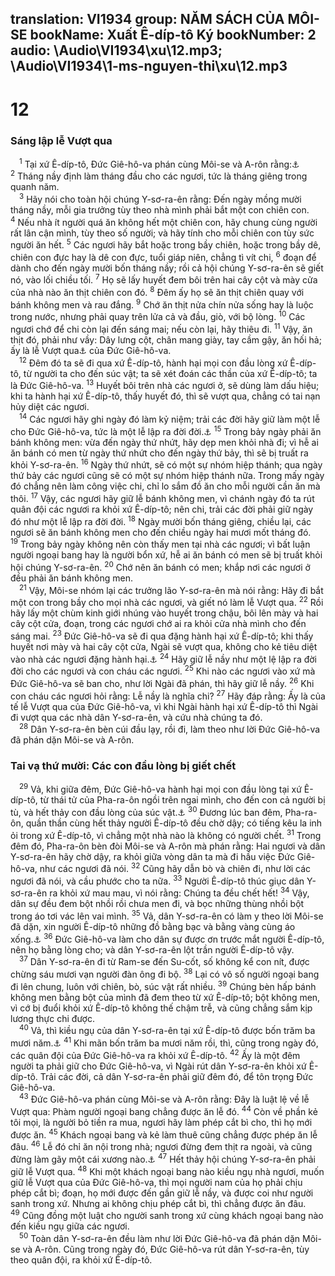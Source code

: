 translation: VI1934
group: NĂM SÁCH CỦA MÔI-SE
bookName: Xuất Ê-díp-tô Ký 
bookNumber: 2
audio: \Audio\VI1934\xu\12.mp3; \Audio\VI1934\1-ms-nguyen-thi\xu\12.mp3
-------

<div class="title"><h1>12</h1><h3>Sáng lập lễ Vượt qua</h3></div>
<span class="verse xu_12_1"> <sup>1</sup> Tại xứ Ê-díp-tô, Đức Giê-hô-va phán cùng Môi-se và A-rôn rằng:<a data-toggle="tooltip" data-placement="bottom" title="Le 23:5; Dan 9:1-5; 28:16; Phu 16:1-2">⚓</a></span>
<span class="verse xu_12_2"><sup>2</sup> Tháng nầy định làm tháng đầu cho các ngươi, tức là tháng giêng trong quanh năm. <br/></span>
<span class="verse xu_12_3"> <sup>3</sup> Hãy nói cho toàn hội chúng Y-sơ-ra-ên rằng: Đến ngày mồng mười tháng nầy, mỗi gia trưởng tùy theo nhà mình phải bắt một con chiên con. </span>
<span class="verse xu_12_4"><sup>4</sup> Nếu nhà ít người quá ăn không hết một chiên con, hãy chung cùng người rất lân cận mình, tùy theo số người; và hãy tính cho mỗi chiên con tùy sức người ăn hết. </span>
<span class="verse xu_12_5"><sup>5</sup> Các ngươi hãy bắt hoặc trong bầy chiên, hoặc trong bầy dê, chiên con đực hay là dê con đực, tuổi giáp niên, chẳng tì vít chi, </span>
<span class="verse xu_12_6"><sup>6</sup> đoạn để dành cho đến ngày mười bốn tháng nầy; rồi cả hội chúng Y-sơ-ra-ên sẽ giết nó, vào lối chiều tối. </span>
<span class="verse xu_12_7"><sup>7</sup> Họ sẽ lấy huyết đem bôi trên hai cây cột và mày cửa của nhà nào ăn thịt chiên con đó. </span>
<span class="verse xu_12_8"><sup>8</sup> Đêm ấy họ sẽ ăn thịt chiên quay với bánh không men và rau đắng. </span>
<span class="verse xu_12_9"><sup>9</sup> Chớ ăn thịt nửa chín nửa sống hay là luộc trong nước, nhưng phải quay trên lửa cả và đầu, giò, với bộ lòng. </span>
<span class="verse xu_12_10"><sup>10</sup> Các ngươi chớ để chi còn lại đến sáng mai; nếu còn lại, hãy thiêu đi. </span>
<span class="verse xu_12_11"><sup>11</sup> Vậy, ăn thịt đó, phải như vầy: Dây lưng cột, chân mang giày, tay cầm gậy, ăn hối hả; ấy là lễ Vượt qua<a data-toggle="tooltip" data-placement="bottom" title="Lễ Vượt Qua, tức là lễ Pâque">⚓</a> của Đức Giê-hô-va. <br/></span>
<span class="verse xu_12_12"> <sup>12</sup> Đêm đó ta sẽ đi qua xứ Ê-díp-tô, hành hại mọi con đầu lòng xứ Ê-díp-tô, từ người ta cho đến súc vật; ta sẽ xét đoán các thần của xứ Ê-díp-tô; ta là Đức Giê-hô-va. </span>
<span class="verse xu_12_13"><sup>13</sup> Huyết bôi trên nhà các ngươi ở, sẽ dùng làm dấu hiệu; khi ta hành hại xứ Ê-díp-tô, thấy huyết đó, thì sẽ vượt qua, chẳng có tai nạn hủy diệt các ngươi. <br/></span>
<span class="verse xu_12_14"> <sup>14</sup> Các ngươi hãy ghi ngày đó làm kỷ niệm; trải các đời hãy giữ làm một lễ cho Đức Giê-hô-va, tức là một lễ lập ra đời đời.<a data-toggle="tooltip" data-placement="bottom" title="Xu 23:15; 34:18; Le 23:6-8; Dan 28:17-25; Phu 16:3-8">⚓</a></span>
<span class="verse xu_12_15"><sup>15</sup> Trong bảy ngày phải ăn bánh không men: vừa đến ngày thứ nhứt, hãy dẹp men khỏi nhà đi; vì hễ ai ăn bánh có men từ ngày thứ nhứt cho đến ngày thứ bảy, thì sẽ bị truất ra khỏi Y-sơ-ra-ên. </span>
<span class="verse xu_12_16"><sup>16</sup> Ngày thứ nhứt, sẽ có một sự nhóm hiệp thánh; qua ngày thứ bảy các ngươi cũng sẽ có một sự nhóm hiệp thánh nữa. Trong mấy ngày đó chẳng nên làm công việc chi, chỉ lo sắm đồ ăn cho mỗi người cần ăn mà thôi. </span>
<span class="verse xu_12_17"><sup>17</sup> Vậy, các ngươi hãy giữ lễ bánh không men, vì chánh ngày đó ta rút quân đội các ngươi ra khỏi xứ Ê-díp-tô; nên chi, trải các đời phải giữ ngày đó như một lễ lập ra đời đời. </span>
<span class="verse xu_12_18"><sup>18</sup> Ngày mười bốn tháng giêng, chiều lại, các ngươi sẽ ăn bánh không men cho đến chiều ngày hai mươi mốt tháng đó. </span>
<span class="verse xu_12_19"><sup>19</sup> Trong bảy ngày không nên còn thấy men tại nhà các ngươi; vì bất luận người ngoại bang hay là người bổn xứ, hễ ai ăn bánh có men sẽ bị truất khỏi hội chúng Y-sơ-ra-ên. </span>
<span class="verse xu_12_20"><sup>20</sup> Chớ nên ăn bánh có men; khắp nơi các ngươi ở đều phải ăn bánh không men. <br/></span>
<span class="verse xu_12_21"> <sup>21</sup> Vậy, Môi-se nhóm lại các trưởng lão Y-sơ-ra-ên mà nói rằng: Hãy đi bắt một con trong bầy cho mọi nhà các ngươi, và giết nó làm lễ Vượt qua. </span>
<span class="verse xu_12_22"><sup>22</sup> Rồi hãy lấy một chùm kinh giới nhúng vào huyết trong chậu, bôi lên mày và hai cây cột cửa, đoạn, trong các ngươi chớ ai ra khỏi cửa nhà mình cho đến sáng mai. </span>
<span class="verse xu_12_23"><sup>23</sup> Đức Giê-hô-va sẽ đi qua đặng hành hại xứ Ê-díp-tô; khi thấy huyết nơi mày và hai cây cột cửa, Ngài sẽ vượt qua, không cho kẻ tiêu diệt vào nhà các ngươi đặng hành hại.<a data-toggle="tooltip" data-placement="bottom" title="He 11:28">⚓</a></span>
<span class="verse xu_12_24"><sup>24</sup> Hãy giữ lễ nầy như một lệ lập ra đời đời cho các ngươi và con cháu các ngươi. </span>
<span class="verse xu_12_25"><sup>25</sup> Khi nào các ngươi vào xứ mà Đức Giê-hô-va sẽ ban cho, như lời Ngài đã phán, thì hãy giữ lễ nầy. </span>
<span class="verse xu_12_26"><sup>26</sup> Khi con cháu các ngươi hỏi rằng: Lễ nầy là nghĩa chi? </span>
<span class="verse xu_12_27"><sup>27</sup> Hãy đáp rằng: Ấy là của tế lễ Vượt qua của Đức Giê-hô-va, vì khi Ngài hành hại xứ Ê-díp-tô thì Ngài đi vượt qua các nhà dân Y-sơ-ra-ên, và cứu nhà chúng ta đó. <br/></span>
<span class="verse xu_12_28"> <sup>28</sup> Dân Y-sơ-ra-ên bèn cúi đầu lạy, rồi đi, làm theo như lời Đức Giê-hô-va đã phán dặn Môi-se và A-rôn. <br/></span>
<div class="title"><h3>Tai vạ thứ mười: Các con đầu lòng bị giết chết</h3></div>
<span class="verse xu_12_29"> <sup>29</sup> Vả, khi giữa đêm, Đức Giê-hô-va hành hại mọi con đầu lòng tại xứ Ê-díp-tô, từ thái tử của Pha-ra-ôn ngồi trên ngai mình, cho đến con cả người bị tù, và hết thảy con đầu lòng của súc vật.<a data-toggle="tooltip" data-placement="bottom" title="Xu 4:22-32">⚓</a></span>
<span class="verse xu_12_30"><sup>30</sup> Đương lúc ban đêm, Pha-ra-ôn, quần thần cùng hết thảy người Ê-díp-tô đều chờ dậy; có tiếng kêu la inh ỏi trong xứ Ê-díp-tô, vì chẳng một nhà nào là không có người chết. </span>
<span class="verse xu_12_31"><sup>31</sup> Trong đêm đó, Pha-ra-ôn bèn đòi Môi-se và A-rôn mà phán rằng: Hai ngươi và dân Y-sơ-ra-ên hãy chờ dậy, ra khỏi giữa vòng dân ta mà đi hầu việc Đức Giê-hô-va, như các ngươi đã nói. </span>
<span class="verse xu_12_32"><sup>32</sup> Cũng hãy dẫn bò và chiên đi, như lời các ngươi đã nói, và cầu phước cho ta nữa. </span>
<span class="verse xu_12_33"><sup>33</sup> Người Ê-díp-tô thúc giục dân Y-sơ-ra-ên ra khỏi xứ mau mau, vì nói rằng: Chúng ta đều chết hết! </span>
<span class="verse xu_12_34"><sup>34</sup> Vậy, dân sự đều đem bột nhồi rồi chưa men đi, và bọc những thùng nhồi bột trong áo tơi vác lên vai mình. </span>
<span class="verse xu_12_35"><sup>35</sup> Vả, dân Y-sơ-ra-ên có làm y theo lời Môi-se đã dặn, xin người Ê-díp-tô những đồ bằng bạc và bằng vàng cùng áo xống.<a data-toggle="tooltip" data-placement="bottom" title="Xu 3:21-22">⚓</a></span>
<span class="verse xu_12_36"><sup>36</sup> Đức Giê-hô-va làm cho dân sự được ơn trước mắt người Ê-díp-tô, nên họ bằng lòng cho; và dân Y-sơ-ra-ên lột trần người Ê-díp-tô vậy. <br/></span>
<span class="verse xu_12_37"> <sup>37</sup> Dân Y-sơ-ra-ên đi từ Ram-se đến Su-cốt, số không kể con nít, được chừng sáu mươi vạn người đàn ông đi bộ. </span>
<span class="verse xu_12_38"><sup>38</sup> Lại có vô số người ngoại bang đi lên chung, luôn với chiên, bò, súc vật rất nhiều. </span>
<span class="verse xu_12_39"><sup>39</sup> Chúng bèn hấp bánh không men bằng bột của mình đã đem theo từ xứ Ê-díp-tô; bột không men, vì cớ bị đuổi khỏi xứ Ê-díp-tô không thế chậm trễ, và cũng chẳng sắm kịp lương thực chi được. <br/></span>
<span class="verse xu_12_40"> <sup>40</sup> Vả, thì kiều ngụ của dân Y-sơ-ra-ên tại xứ Ê-díp-tô được bốn trăm ba mươi năm.<a data-toggle="tooltip" data-placement="bottom" title="Sa 15:13; Ga 3:17">⚓</a></span>
<span class="verse xu_12_41"><sup>41</sup> Khi mãn bốn trăm ba mươi năm rồi, thì, cũng trong ngày đó, các quân đội của Đức Giê-hô-va ra khỏi xứ Ê-díp-tô. </span>
<span class="verse xu_12_42"><sup>42</sup> Ấy là một đêm người ta phải giữ cho Đức Giê-hô-va, vì Ngài rút dân Y-sơ-ra-ên khỏi xứ Ê-díp-tô. Trải các đời, cả dân Y-sơ-ra-ên phải giữ đêm đó, để tôn trọng Đức Giê-hô-va. <br/></span>
<span class="verse xu_12_43"> <sup>43</sup> Đức Giê-hô-va phán cùng Môi-se và A-rôn rằng: Đây là luật lệ về lễ Vượt qua: Phàm người ngoại bang chẳng được ăn lễ đó. </span>
<span class="verse xu_12_44"><sup>44</sup> Còn về phần kẻ tôi mọi, là người bỏ tiền ra mua, ngươi hãy làm phép cắt bì cho, thì họ mới được ăn. </span>
<span class="verse xu_12_45"><sup>45</sup> Khách ngoại bang và kẻ làm thuê cũng chẳng được phép ăn lễ đâu. </span>
<span class="verse xu_12_46"><sup>46</sup> Lễ đó chỉ ăn nội trong nhà; ngươi đừng đem thịt ra ngoài, và cũng đừng làm gãy một cái xương nào.<a data-toggle="tooltip" data-placement="bottom" title="Dan 9:12; Gi 19:36">⚓</a></span>
<span class="verse xu_12_47"><sup>47</sup> Hết thảy hội chúng Y-sơ-ra-ên phải giữ lễ Vượt qua. </span>
<span class="verse xu_12_48"><sup>48</sup> Khi một khách ngoại bang nào kiều ngụ nhà ngươi, muốn giữ lễ Vượt qua của Đức Giê-hô-va, thì mọi người nam của họ phải chịu phép cắt bì; đoạn, họ mới được đến gần giữ lễ nầy, và được coi như người sanh trong xứ. Nhưng ai không chịu phép cắt bì, thì chẳng được ăn đâu. </span>
<span class="verse xu_12_49"><sup>49</sup> Cũng đồng một luật cho người sanh trong xứ cùng khách ngoại bang nào đến kiều ngụ giữa các ngươi. <br/></span>
<span class="verse xu_12_50"> <sup>50</sup> Toàn dân Y-sơ-ra-ên đều làm như lời Đức Giê-hô-va đã phán dặn Môi-se và A-rôn. Cũng trong ngày đó, Đức Giê-hô-va rút dân Y-sơ-ra-ên, tùy theo quân đội, ra khỏi xứ Ê-díp-tô. <br/></span>
